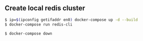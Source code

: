## Create local redis cluster

```bash
$ ip=$(ipconfig getifaddr en0) docker-compose up -d --build
$ docker-compose run redis-cli

$ docker-compose down
```